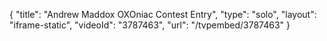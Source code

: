 {
    "title": "Andrew Maddox OXOniac Contest Entry",
    "type": "solo",
    "layout": "iframe-static",
    "videoId": "3787463",
    "url": "\/tvpembed\/3787463"
}
